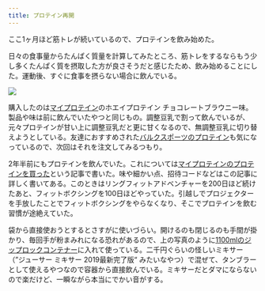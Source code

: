 ```yaml
---
title: プロテイン再開
---
```

ここ1ヶ月ほど筋トレが続いているので、プロテインを飲み始めた。

日々の食事量からたんぱく質量を計算してみたところ、筋トレをするならもう少し多くたんぱく質を摂取した方が良さそうだと感じたため、飲み始めることにした。運動後、すぐに食事を摂らない場合に飲んでいる。

![](https://lh3.googleusercontent.com/docs/AG8NV2YIdB49jqHwvJBcrmA5POh8NJsyoiaqK5bU0VhCDuTeA87CcUjLGyYbuO0jzL_hrdODbdLhK1EinysZ7Ts6Nm05ONYZVsb-YanEoWeYGv3r_hX1Mmz0KUCjeKzRatWBdSvKOtRD_ShFpoigT7czUPhZmWJ--KjPcw7867rTIvMgrETAclolt-yxka-W-SryHtepHyKgrkHX6AHSLxNAv_yiV6Z5w00Bbhmvz39v-ginW9VjU303PvZbOC0zesAk_va0mOEqg2BcpR2JZIylhHaOiR_GTFOCVG7aEU5cNhnn3sutpIw1Z1edO2FFsKpqwynbo6_nghvKsh6k7qpGpFHV8bcb8K92MjmiP09jBBwD40SVAk-cINql1IzdUrCbztuIfGljesKioxaWSF89PuxGNA-pAQWdiCNZVNCBvwjYmOviNa62A_S9kzrmN89oUl4XtAaWlvwpDiMy9NB-pesZVHiIjdqviWpjfikNOxDqZVxqSCcgSLJPIvn3lXKhtsgsEuQMo-M9sN7iVshlqOa4FGLlX9bCYGu3p0um97Vq7ZmX1-XWjNQtZyXRcnemNhWnEhbbKHXpyHKKNCLtQCpDZO17bDyuRrEfHXjikDPRm3IwqdTlRC7N-NzmBRiH5p4MXiJrjvpYr2utViAZeuNGi2oSOW4We5JrhG3Urfbuz6qQqc_ZucNgYXVkgu5U9UFtGFkKVM_toMyjhfvhc32NuUwtvdpLBkDbGtChfAORPgv8EoiM9DOYIXyME8nK6Y3OLbSliCmipoIzlUWJCpQlSn8XQiml4IFpQ81ccIlfCu-5TWexYIH5cnHf9YyCoW7q8C7i0R_QKjYBfLFN_Bzm9h42KnM1DkF-r7SiaJ52SCe6EwbQqShbZxVH7y8M1gLsBg5l0dbu9pZ8GV89M85wlplQx7rLOX1Hv0pOggYVJJsRKvAMmtRTUOaDO1jsh0SV6es1AGGNl7G_Qlku0Wc5yvuNkxtU4plIlRHmx40AVTY5Ggey_M1yyAq_LMgDBCFU43NHyjVlG2fXkOAa9RP9-uxSKcqvs7dz_Oy5cUhdithlCSBy_JqxTe0J1oCCFReKnVcQWKQnMbSy42H017UcQnaq6rNOboJV7bOo8Lny1ChPnzUjV_3_hDDruQ-xf0ngr-gVBZsbakc8Y0aLbquhuVpFnut-7mik4siHV63vWPuxqCQI6pctscQEiW-0ge6Y4omd6pwnmSlHdORu_7V8IC3Bc2D5A_w7vtHvDJMgETig)

購入したのは[マイプロテイン](https://www.myprotein.jp/)のホエイプロテイン チョコレートブラウニー味。製品や味は前に飲んでいたやつと同じもの。調整豆乳で割って飲んでいるが、元々プロテインが甘い上に調整豆乳だと更に甘くなるので、無調整豆乳に切り替えようとしている。友達におすすめされた[バルクスポーツのプロテイン](https://www.amazon.co.jp/dp/B086JSPKT3)も気になっているので、次回はそれを注文してみるつもり。

2年半前にもプロテインを飲んでいた。これについては[マイプロテインのプロテインを買った](https://r7kamura.com/articles/2020-02-17-my-protein)という記事で書いた。味や細かい点、招待コードなどはこの記事に詳しく書いてある。このときはリングフィットアドベンチャーを200日ほど続けたあと、フィットボクシングを100日ほどやっていた。引越しでプロジェクターを手放したことでフィットボクシングをやらなくなり、そこでプロテインを飲む習慣が途絶えていた。

袋から直接使おうとするとさすがに使いづらい。開けるのも閉じるのも手間が掛かり、毎回手が粉まみれになる恐れがあるので、上の写真のように[1100mlのジップロックコンテナー](https://www.amazon.co.jp/dp/B01B7N6FXY)に入れて使っている。二千円ぐらいの怪しいミキサー（”ジューサー ミキサー 2019最新完了版“ みたいなやつ）で混ぜて、タンブラーとして使えるやつなので容器から直接飲んでいる。ミキサーだとダマにならないので楽だけど、一瞬ながら本当にでかい音がする。

